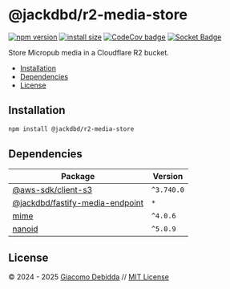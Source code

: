 # @jackdbd/r2-media-store

[![npm version](https://badge.fury.io/js/@jackdbd%2Fr2-media-store.svg)](https://badge.fury.io/js/@jackdbd%2Fr2-media-store)
[![install size](https://packagephobia.com/badge?p=@jackdbd/r2-media-store)](https://packagephobia.com/result?p=@jackdbd/r2-media-store)
[![CodeCov badge](https://codecov.io/gh/jackdbd/rapido/graph/badge.svg?token=BpFF8tmBYS)](https://app.codecov.io/gh/jackdbd/rapido?flags%5B0%5D=r2-media-store)
[![Socket Badge](https://socket.dev/api/badge/npm/package/@jackdbd/r2-media-store)](https://socket.dev/npm/package/@jackdbd/r2-media-store)

Store Micropub media in a Cloudflare R2 bucket.

- [Installation](#installation)
- [Dependencies](#dependencies)
- [License](#license)

## Installation

```sh
npm install @jackdbd/r2-media-store
```

## Dependencies

| Package | Version |
|---|---|
| [@aws-sdk/client-s3](https://www.npmjs.com/package/@aws-sdk/client-s3) | `^3.740.0` |
| [@jackdbd/fastify-media-endpoint](https://www.npmjs.com/package/@jackdbd/fastify-media-endpoint) | `*` |
| [mime](https://www.npmjs.com/package/mime) | `^4.0.6` |
| [nanoid](https://www.npmjs.com/package/nanoid) | `^5.0.9` |

## License

&copy; 2024 - 2025 [Giacomo Debidda](https://www.giacomodebidda.com/) // [MIT License](https://spdx.org/licenses/MIT.html)
